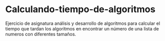 # Calculando-tiempo-de-algoritmos
Ejercicio de asignatura análisis y desarrollo de algoritmos para calcular el tiempo que tardan los algoritmos en encontrar un número de una lista de numeros con diferentes tamaños.
